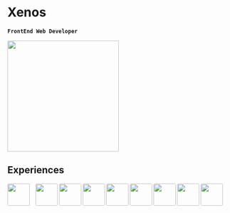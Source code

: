 # Xenos

**`FrontEnd Web Developer`**

  <img src="https://avatars.githubusercontent.com/u/123704726?v=4" style='width:250px;height:250px;' />
  
  ## Experiences
  
  <img align='left' src="https://cdn.jsdelivr.net/gh/devicons/devicon@latest/icons/react/react-original.svg" style='width:50px;height:50px;border-radius:3px;padding-right:10px;' />
  <img align='left' src="https://cdn.jsdelivr.net/gh/devicons/devicon@latest/icons/javascript/javascript-original.svg" style='width:50px;height:50px;border-radius:3px' />
  <img align='left' src="https://cdn.jsdelivr.net/gh/devicons/devicon@latest/icons/typescript/typescript-original.svg" style='width:50px;height:50px;border-radius:3px' />
  <img align='left' src="https://cdn.jsdelivr.net/gh/devicons/devicon@latest/icons/graphql/graphql-plain.svg" style='width:50px;height:50px;border-radius:3px' />
  <img align='left' src="https://cdn.jsdelivr.net/gh/devicons/devicon@latest/icons/nextjs/nextjs-original.svg" style='width:50px;height:50px;border-radius:3px'  />
  <img align='left' src="https://cdn.jsdelivr.net/gh/devicons/devicon@latest/icons/css3/css3-original.svg" style='width:50px;height:50px;border-radius:3px'   />
  <img align='left' src="https://cdn.jsdelivr.net/gh/devicons/devicon@latest/icons/tailwindcss/tailwindcss-original.svg" style='width:50px;height:50px;border-radius:3px' />
  <img align='left' src="https://cdn.jsdelivr.net/gh/devicons/devicon@latest/icons/git/git-original.svg" style='width:50px;height:50px;border-radius:3px' />
  <img src="https://cdn.jsdelivr.net/gh/devicons/devicon@latest/icons/github/github-original.svg" style='width:50px;height:50px;border-radius:3px' />

